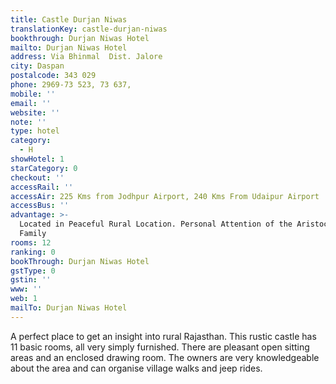 ```yaml
---
title: Castle Durjan Niwas
translationKey: castle-durjan-niwas
bookthrough: Durjan Niwas Hotel
mailto: Durjan Niwas Hotel
address: Via Bhinmal  Dist. Jalore
city: Daspan
postalcode: 343 029
phone: 2969-73 523, 73 637,
mobile: ''
email: ''
website: ''
note: ''
type: hotel
category:
  - H
showHotel: 1
starCategory: 0
checkout: ''
accessRail: ''
accessAir: 225 Kms from Jodhpur Airport, 240 Kms From Udaipur Airport
accessBus: ''
advantage: >-
  Located in Peaceful Rural Location. Personal Attention of the Aristocratic
  Family
rooms: 12
ranking: 0
bookThrough: Durjan Niwas Hotel
gstType: 0
gstin: ''
www: ''
web: 1
mailTo: Durjan Niwas Hotel
---
```







A perfect place to get an insight into rural Rajasthan. This rustic castle has 11 basic rooms, all very simply furnished. There are pleasant open sitting areas and an enclosed drawing room. The owners are very knowledgeable about the area and can organise village walks and jeep rides.